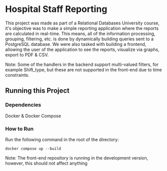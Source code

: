 # Hospital Staff Reporting

This project was made as part of a Relational Databases University course, it's objective was to make a simple reporting application where the reports are
calculated in real-time. This means, all of the information processing, grouping, filtering, etc. is done by dynamically building queries sent to a PostgreSQL database.
We were also tasked with building a frontend, allowing the user of the application to see the reports, visualize via graphs, export to PDF & CSV.

Note: Some of the handlers in the backend support multi-valued filters, for example Shift_type, but these are not supported in the front-end due to time constraints.

## Running this Project

### Dependencies

Docker & Docker Compose

### How to Run

Run the following command in the root of the directory:

```
docker compose up --build
```

Note: The front-end repository is running in the development version, however, this should not affect anything

